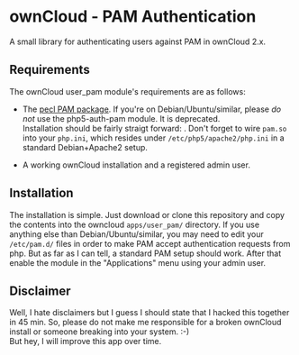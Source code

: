 ownCloud - PAM Authentication
=============================

A small library for authenticating users against PAM in ownCloud 2.x. 

Requirements
------------

The ownCloud user\_pam module's requirements are as follows:

* 	The [pecl PAM package](http://pecl.php.net/PAM). 
		If you're on Debian/Ubuntu/similar, please *do not* use the php5-auth-pam module. It is deprecated.   
		Installation should be fairly straigt forward: <pecl install pam>. Don't forget to wire `pam.so` into your
		`php.ini`, which resides under `/etc/php5/apache2/php.ini` in a standard Debian+Apache2 setup.

*	A working ownCloud installation and a registered admin user.

Installation
------------

The installation is simple. Just download or clone this repository and copy the contents 
into the owncloud `apps/user_pam/` directory. If you use anything else than 
Debian/Ubuntu/similar, you may need to edit your `/etc/pam.d/` files in order to make PAM accept 
authentication requests from php. But as far as I can tell, a standard PAM setup should work.
After that enable the module in the "Applications" menu using your admin user.

Disclaimer
----------
Well, I hate disclaimers but I guess I should state that I hacked this together in 45 min. So, please 
do not make me responsible for a broken ownCloud install or someone breaking into your system. :-)   
But hey, I will improve this app over time.
